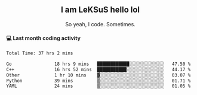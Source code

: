 <h2 align="center">I am LeKSuS hello lol</h2>
<p align="center">So yeah, I code. Sometimes.</p>

#### :computer: Last month coding activity
<!--START_SECTION:waka-->

```txt
Total Time: 37 hrs 2 mins

Go                18 hrs 9 mins   ████████████░░░░░░░░░░░░░   47.50 %
C++               16 hrs 52 mins  ███████████░░░░░░░░░░░░░░   44.17 %
Other             1 hr 10 mins    ▓░░░░░░░░░░░░░░░░░░░░░░░░   03.07 %
Python            39 mins         ▒░░░░░░░░░░░░░░░░░░░░░░░░   01.71 %
YAML              24 mins         ▒░░░░░░░░░░░░░░░░░░░░░░░░   01.05 %
```

<!--END_SECTION:waka-->
